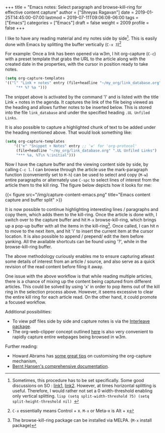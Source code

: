 +++
title = "Emacs notes: Select paragraph and browse-kill-ring for effective content capture"
author = ["Shreyas Ragavan"]
date = 2019-01-25T14:45:00-07:00
lastmod = 2019-07-11T09:06:08-06:00
tags = ["Emacs"]
categories = ["Emacs"]
draft = false
weight = 2009
profile = false
+++

I like to have any reading material and my notes side by side[^fn:1]. This is easily done with Emacs by splitting the buffer vertically (`C-x 3`)[^fn:2]

For example: Once a link has been opened via w3m, I hit org-capture (`C-c`) with a preset template that grabs the URL to the article along with the created date in the properties, with the cursor in position ready to take notes.

```lisp
(setq org-capture-templates
'(("l" "Link + notes" entry (file+headline "~/my_org/link_database.org" ".UL Unfiled Links")
	 "** %? %a ")))
```

The snippet above is activated by the command 'l' and is listed with the title Link + notes in the agenda. It captures the link of the file being viewed as the heading and allows further notes to be inserted below. This is stored into the file `link_database` and under the specified heading `.UL Unfiled Links`.

It is also possible to capture a highlighted chunk of text to be added under the heading mentioned above. That would look something like:

```lisp
(setq org-capture-templates
	'(("e" "Snippet + Notes" entry ;; 'w' for 'org-protocol'
	 (file+headline "~/my_org/link_database.org" ".UL Unfiled Links")
	 "*** %a, %T\n %:initial")))
```

Now I have the capture buffer and the viewing content side by side, by calling `C-c l`. I can browse through the article use the mark-paragraph function (conveniently set to `M-h`) can be used to select and copy (`M-w`) entire paragraphs or alternately use `C-spc` to select lines of interest from the article them to the kill ring. The figure below depicts how it looks for me:

{{< figure src="/img/capture-content-emacs.png" title="Emacs content capture and buffer split" >}}

It is now possible to continue highlighting interesting lines / paragraphs and copy them, which adds them to the kill-ring. Once the article is done with, I switch over to the capture buffer and hit `M-x` browse-kill-ring, which brings up a pop-up buffer with all the items in the kill-ring[^fn:3]. Once called, I can hit n to move to the next item, and hit 'i' to insert the current item at the cursor location. It is also possible to append / prepend/ edit the item before yanking. All the available shortcuts can be found using '?', while in the browse-kill-ring buffer.

The above methodology curiously enables me to ensure capturing atleast some details of interest from an article / source, and also serve as a quick revision of the read content before filing it away.

One issue with the above workflow is that while reading multiple articles, there is a chance of mixing up the content being captured from different articles. This could be solved by using 'x' in order to pop items out of the kill ring in the selection process above. However, it seems excessive to clear the entire kill ring for each article read. On the other hand, it could promote a focused workflow.

Additional possibilities:

-   To view pdf files side by side and capture notes is via the [Interleave package](https://github.com/rudolfochrist/interleave).
-   The org-web-clipper concept outlined [here](http://www.bobnewell.net/publish/35years/webclipper.html) is also very convenient to rapidly capture entire webpages being browsed in w3m.

Further reading:

-   Howard Abrams has [some great tips](http://www.howardism.org/Technical/Emacs/capturing-intro.html) on customising the org-capture mechanism,
-   [Bernt Hansen's comprehensive documentation](http://doc.norang.ca/org-mode.html).

[^fn:1]: Sometimes, this procedure has to be set specifically. Some good discussions on SO : [link1](https://stackoverflow.com/questions/2081577/setting-emacs-split-to-horizontal), [link2](https://stackoverflow.com/questions/7997590/how-to-change-the-default-split-screen-direction). However, at times horizontal splitting is useful. Therefore, I would rather not set a 0 width-threshold enabling only vertical splitting. ```lisp (setq split-width-threshold 75) (setq split-height-threshold nil) ```
[^fn:2]: `C-x` essentially means Control + x. `M-x` or Meta-x is Alt + x
[^fn:3]: The browse-kill-ring package can be installed via MELPA. (`M-x` install package)
